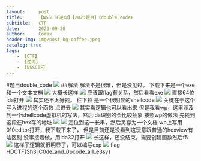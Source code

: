 ```yaml
---
layout:     post
title:      【NSSCTF逆向】【2023题目】《double_code》
subtitle:   CTF
date:       2023-09-30
author:     Corax
header-img: img/post-bg-coffee.jpeg
catalog: true
tags:
    - 【CTF】
    - 【逆向】
    - 【NSSCTF】
---
```


#题目double_code
![](https://typora-1321221957.cos.ap-shanghai.myqcloud.com/image1/202311020137410.png)
##解法
解法不是很难，但是没见过。
下载下来是一个exe和一个文本文档
![](https://typora-1321221957.cos.ap-shanghai.myqcloud.com/image1/202311020137412.png)
大概长这样
![](https://typora-1321221957.cos.ap-shanghai.myqcloud.com/image1/202311020137413.png)
应该跟flag有关系，然后看看exe
![](https://typora-1321221957.cos.ap-shanghai.myqcloud.com/image1/202311020137414.png)
直接64位ida打开
![](https://typora-1321221957.cos.ap-shanghai.myqcloud.com/image1/202311020137415.png)
其实还不太好找。
往下拉 是一个很明显的shellcode
![](https://typora-1321221957.cos.ap-shanghai.myqcloud.com/image1/202311020137416.png)
关键在于这个写入进程的这个函数
点进去
![](https://typora-1321221957.cos.ap-shanghai.myqcloud.com/image1/202311020137417.png)
其实看逻辑也可以看出来
但是我看wp，这里涉及到一个shellcode虚拟机的写法，然后ida识别的会比较抽象
按照wp的做法 先找到这段在hex存的地址
![](https://typora-1321221957.cos.ap-shanghai.myqcloud.com/image1/202311020137418.png)
![](https://typora-1321221957.cos.ap-shanghai.myqcloud.com/image1/202311020137419.png)
定位到这一长串，然后另存为一个文档
wp上写用010editor打开，我下载下来了，
但是目前还是没看到这玩意跟普通的hexview有啥区别
没事接着做，用ida32打开
![](https://typora-1321221957.cos.ap-shanghai.myqcloud.com/image1/202311020137420.png)
长这样，还没结束，需要创建函数然后f5
![](https://typora-1321221957.cos.ap-shanghai.myqcloud.com/image1/202311020137421.png)
这样子逻辑就很明显了，可以编写exp
![](https://typora-1321221957.cos.ap-shanghai.myqcloud.com/image1/202311020137422.png)
flag HDCTF{Sh3llC0de_and_0pcode_al1_e3sy}
